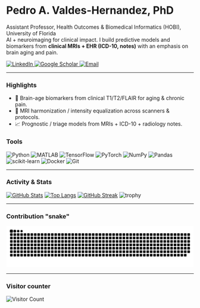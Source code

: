 # Pedro A. Valdes-Hernandez, PhD

Assistant Professor, Health Outcomes & Biomedical Informatics (HOBI), University of Florida  
AI + neuroimaging for clinical impact. I build predictive models and biomarkers from **clinical MRIs + EHR (ICD-10, notes)** with an emphasis on brain aging and pain.

<!-- Social / contact badges -->
<p align="left">
  <a href="https://www.linkedin.com/in/pedro-antonio-valdes-hernandez-99263337/">
    <img alt="LinkedIn" src="https://img.shields.io/badge/LinkedIn-0077B5?logo=linkedin&logoColor=white">
  </a>
  <a href="https://scholar.google.com/citations?user=UbLgLucAAAAJ">
    <img alt="Google Scholar" src="https://img.shields.io/badge/Google_Scholar-4285F4?logo=google-scholar&logoColor=white">
  </a>
  <a href="mailto:pvaldeshernandez@ufl.edu">
    <img alt="Email" src="https://img.shields.io/badge/Email-pvaldeshernandez@ufl.edu-D14836?logo=gmail&logoColor=white">
  </a>
</p>

---

### Highlights
- 🧠 Brain-age biomarkers from clinical T1/T2/FLAIR for aging & chronic pain.
- 🧪 MRI harmonization / intensity equalization across scanners & protocols.
- 📈 Prognostic / triage models from MRIs + ICD-10 + radiology notes.

### Tools
<p align="left">
  <img src="https://cdn.jsdelivr.net/gh/devicons/devicon/icons/python/python-original.svg" height="32" alt="Python"/>
  <img src="https://cdn.jsdelivr.net/gh/devicons/devicon/icons/matlab/matlab-original.svg" height="32" alt="MATLAB"/>
  <img src="https://cdn.jsdelivr.net/gh/devicons/devicon/icons/tensorflow/tensorflow-original.svg" height="32" alt="TensorFlow"/>
  <img src="https://cdn.jsdelivr.net/gh/devicons/devicon/icons/pytorch/pytorch-original.svg" height="32" alt="PyTorch"/>
  <img src="https://cdn.jsdelivr.net/gh/devicons/devicon/icons/numpy/numpy-original.svg" height="32" alt="NumPy"/>
  <img src="https://cdn.jsdelivr.net/gh/devicons/devicon/icons/pandas/pandas-original.svg" height="32" alt="Pandas"/>
  <img src="https://cdn.jsdelivr.net/gh/devicons/devicon/icons/scikitlearn/scikitlearn-original.svg" height="32" alt="scikit-learn"/>
  <img src="https://cdn.jsdelivr.net/gh/devicons/devicon/icons/docker/docker-original.svg" height="32" alt="Docker"/>
  <img src="https://cdn.jsdelivr.net/gh/devicons/devicon/icons/git/git-original.svg" height="32" alt="Git"/>
</p>

---

### Activity & Stats
[![GitHub Stats](https://github-readme-stats.vercel.app/api?username=pvaldeshernandez&show_icons=true&include_all_commits=true)](https://github.com/anuraghazra/github-readme-stats)
[![Top Langs](https://github-readme-stats.vercel.app/api/top-langs/?username=pvaldeshernandez&layout=compact)](https://github.com/anuraghazra/github-readme-stats)
[![GitHub Streak](https://streak-stats.demolab.com?user=pvaldeshernandez)](https://git.io/streak-stats)
![trophy](https://github-profile-trophy.vercel.app/?username=pvaldeshernandez&theme=flat&column=6)

---

### Contribution "snake"
<picture>
  <source media="(prefers-color-scheme: dark)" srcset="./dist/github-snake-dark.svg" />
  <source media="(prefers-color-scheme: light)" srcset="./dist/github-snake.svg" />
  <img alt="github-snake" src="./dist/github-snake.svg" />
</picture>

---

### Visitor counter
![Visitor Count](https://profile-counter.glitch.me/pvaldeshernandez/count.svg)
